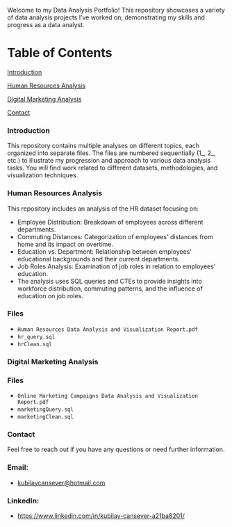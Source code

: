 Welcome to my Data Analysis Portfolio! This repository showcases a variety of data analysis projects I’ve worked on, demonstrating my skills and progress as a data analyst.

# Table of Contents
[Introduction](#introduction)

[Human Resources Analysis](#human-resources-analysis)

[Digital Marketing Analysis](#digital-marketing-analysis)

[Contact](#contact)

### <a name="introduction"></a>Introduction


This repository contains multiple analyses on different topics, each organized into separate files. The files are numbered sequentially (1_, 2_, etc.) to illustrate my progression and approach to various data analysis tasks. You will find work related to different datasets, methodologies, and visualization techniques.

### <a name="human resources analysis"></a>Human Resources Analysis

This repository includes an analysis of the HR dataset focusing on:
- Employee Distribution: Breakdown of employees across different departments.
- Commuting Distances: Categorization of employees' distances from home and its impact on overtime.
- Education vs. Department: Relationship between employees' educational backgrounds and their current departments.
- Job Roles Analysis: Examination of job roles in relation to employees' education.
- The analysis uses SQL queries and CTEs to provide insights into workforce distribution, commuting patterns, and the influence of education on job roles.

### Files
- `Human Resources Data Analysis and Visualization Report.pdf`
- `hr_query.sql`
- `hrClean.sql`

### <a name="digital marketing analysis"></a>Digital Marketing Analysis

### Files
- `Online Marketing Campaigns Data Analysis and Visualization Report.pdf`
- `marketingQuery.sql`
- `marketingClean.sql`

### <a name="contact"></a>Contact
Feel free to reach out if you have any questions or need further information.

### Email: 
- kubilaycansever@hotmail.com

### LinkedIn: 
- https://www.linkedin.com/in/kubilay-cansever-a21ba8201/
